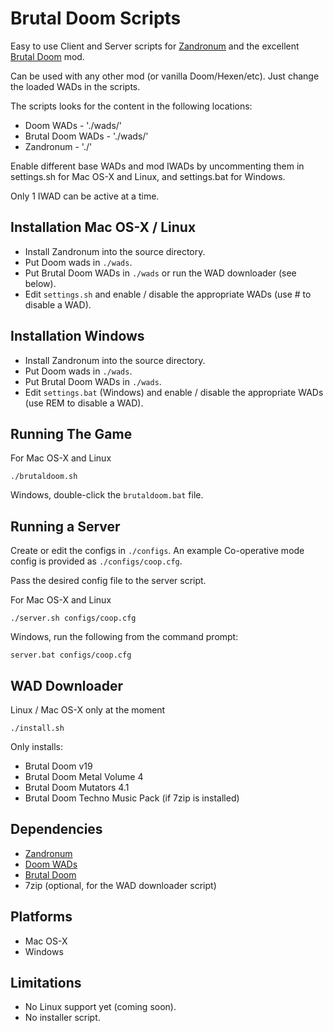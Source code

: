 Brutal Doom Scripts
===================

Easy to use Client and Server scripts for [Zandronum](http://www.zandronum.com) and the excellent [Brutal Doom](http://forum.zdoom.org/viewtopic.php?f=19&t=28920) mod.

Can be used with any other mod (or vanilla Doom/Hexen/etc). Just change the loaded WADs in the scripts.

The scripts looks for the content in the following locations:

   * Doom WADs - './wads/'
   * Brutal Doom WADs - './wads/'
   * Zandronum - './'

Enable different base WADs and mod IWADs by uncommenting them in settings.sh for Mac OS-X and Linux, and settings.bat for Windows.

Only 1 IWAD can be active at a time.


Installation Mac OS-X / Linux
-----------------------------

 * Install Zandronum into the source directory.
 * Put Doom wads in `./wads`.
 * Put Brutal Doom WADs in `./wads` or run the WAD downloader (see below).
 * Edit `settings.sh`  and enable / disable the appropriate WADs (use # to disable a WAD). 


Installation Windows
--------------------

 * Install Zandronum into the source directory.
 * Put Doom wads in `./wads`.
 * Put Brutal Doom WADs in `./wads`.
 * Edit `settings.bat` (Windows) and enable / disable the appropriate WADs (use REM to disable a WAD).


Running The Game
----------------

For Mac OS-X and Linux
```
./brutaldoom.sh
```

Windows, double-click the `brutaldoom.bat` file.


Running a Server
----------------

Create or edit the configs in `./configs`.
An example Co-operative mode config is provided as `./configs/coop.cfg`.

Pass the desired config file to the server script.

For Mac OS-X and Linux
```
./server.sh configs/coop.cfg
```

Windows, run the following from the command prompt:
```
server.bat configs/coop.cfg
```


WAD Downloader
--------------
Linux / Mac OS-X only at the moment

```
./install.sh
```

Only installs:

 * Brutal Doom v19
 * Brutal Doom Metal Volume 4
 * Brutal Doom Mutators 4.1
 * Brutal Doom Techno Music Pack (if 7zip is installed)


Dependencies
------------

   * [Zandronum](http://www.zandronum.com)
   * [Doom WADs](http://www.jbserver.com/downloads/games/doom/misc/shareware/doom19s.zip)
   * [Brutal Doom](http://www.moddb.com/mods/brutal-doom)
   * 7zip (optional, for the WAD downloader script)

Platforms
---------

   * Mac OS-X
   * Windows

Limitations
-----------

   * No Linux support yet (coming soon).
   * No installer script.

